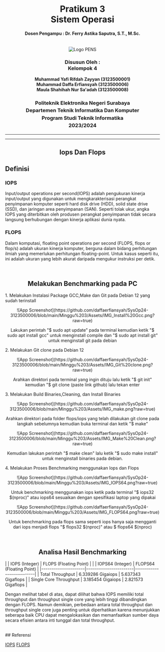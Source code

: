 <div align="center">
  <h1 style="text-align: center;font-weight: bold">Pratikum 3<br>Sistem Operasi</h1>
  <h4 style="text-align: center;">Dosen Pengampu : Dr. Ferry Astika Saputra, S.T., M.Sc.</h4>
</div>
<br/>
<div align="center">
  <img src="https://upload.wikimedia.org/wikipedia/id/4/44/Logo_PENS.png" alt="Logo PENS">
  <h3 style="text-align: center;">Disusun Oleh : <br>Kelompok 4</h3>
  <p style="text-align: center;">
    <strong>Muhammad Yafi Rifdah Zayyan (3123500001)</strong><br>
    <strong>Muhammad Daffa Erfiansyah (3123500006)</strong><br>
    <strong>Maula Shahihah Nur Sa'adah (3123500008)</strong>
  </p>
<h3 style="text-align: center;line-height: 1.5">Politeknik Elektronika Negeri Surabaya<br>Departemen Teknik Informatika Dan Komputer<br>Program Studi Teknik Informatika<br>2023/2024</h3>
  <hr><hr>
</div>
<div>
<h2 align="center">Iops Dan Flops</h2>
<h2>Definisi</h2>
<h3>IOPS</h3>
<p>Input/output operations per second(IOPS) adalah pengukuran kinerja input/output yang digunakan untuk mengkarakterisasi perangkat penyimpanan komputer seperti hard disk drive (HDD), solid state drive (SSD), dan jaringan area penyimpanan (SAN). Seperti tolak ukur, angka IOPS yang diterbitkan oleh produsen perangkat penyimpanan tidak secara langsung berhubungan dengan kinerja aplikasi dunia nyata.</p>
<h3>FLOPS</h3>
<p>Dalam komputasi, floating point operations per second (FLOPS, flops or flop/s) adalah ukuran kinerja komputer, berguna dalam bidang perhitungan ilmiah yang memerlukan perhitungan floating-point. Untuk kasus seperti itu, ini adalah ukuran yang lebih akurat daripada mengukur instruksi per detik.</p>
<br>
<h2 align="center">Melakukan Benchmarking pada PC</h2>
<p>1. Melakukan Instalasi Package GCC,Make dan Git pada Debian 12 yang sudah terinstall</p>
<div align="center">
![App Screenshot](https://github.com/daffaerfiansyah/SysOp24-3123500006/blob/main/Minggu%203/Assets/IMG_Install%20Gcc.png?raw=true)
<p>Lakukan perintah "$ sudo apt update" pada terminal kemudian ketik "$ sudo apt install gcc" untuk menginstall compile dan "$ sudo apt install git" untuk menginstall git pada debian</p>
</div>
<p>2. Melakukan Git clone pada Debian 12</p>
<div align="center">
![App Screenshot](https://github.com/daffaerfiansyah/SysOp24-3123500006/blob/main/Minggu%203/Assets/IMG_Git%20clone.png?raw=true)
<p>Arahkan direktori pada terminal yang ingin dituju lalu ketik "$ git init" kemudian "$ git clone (paste link github) lalu tekan enter</p>
</div>
<p>3. Melakukan Build Binaries,Cleaning, dan Install Binaries</p>
<div align="center">
![App Screenshot](https://github.com/daffaerfiansyah/SysOp24-3123500006/blob/main/Minggu%203/Assets/IMG_make.png?raw=true)
<p>Arahkan direktori pada folder flops/iops yang telah dilakukan git clone pada langkah sebelumnya kemudian buka terminal dan ketik "$ make"</p>
![App Screenshot](https://github.com/daffaerfiansyah/SysOp24-3123500006/blob/main/Minggu%203/Assets/IMG_Make%20Clean.png?raw=true)
<p>Kemudian lakukan perintah "$ make clean" lalu ketik "$ sudo make install" untuk menginstall binaries pada debian.</p>
</div>
<p>4. Melakukan Proses Benchmarking menggunakan Iops dan Flops</p>
<div align="center">
![App Screenshot](https://github.com/daffaerfiansyah/SysOp24-3123500006/blob/main/Minggu%203/Assets/IMG_IOPS64.png?raw=true)
<p>Untuk benchmarking menggunakan iops ketik pada terminal "$ iops32 $(nproc)" atau iops64 sesuaikan dengan spesifikasi laptop yang dipakai</p>
![App Screenshot](https://github.com/daffaerfiansyah/SysOp24-3123500006/blob/main/Minggu%203/Assets/IMG_FLOPS64.png?raw=true)
<p>Untuk benchmarking pada flops sama seperti iops hanya saja mengganti dari iops menjadi flops "$ flops32 $(nproc)" atau $ flops64 $(nproc)</p>
</div>
<br>
<h2 align="center">Analisa Hasil Benchmarking</h2>

<p align-items="center">
<p justify-content="center">

|                      | IOPS (Integer)         | FLOPS (Floating Point)    |
|                      | IOPS64 (Integer)         | FLOPS64 (Floating Point)    |
|----------------------|------------------------|---------------------------|
| Total Throughput     | 6.339286 Gigaiops     | 5.637343 Gigaflops       |
| Single Core Throughput | 3.185454 Gigaiops   | 2.821573 Gigaflops       |
</p>
<p>Dengan melihat tabel di atas, dapat dilihat bahwa IOPS memiliki total throughput dan throughput single core yang lebih tinggi dibandingkan dengan FLOPS. Namun demikian, perbedaan antara total throughput dan throughput single core juga penting untuk diperhatikan karena menunjukkan seberapa baik CPU dapat mengalokasikan dan memanfaatkan sumber daya secara efisien antara inti tunggal dan total throughput.</p>
<br>
</div>
## Referensi

[IOPS](https://en.wikipedia.org/wiki/IOPS)
[FLOPS](https://en.wikipedia.org/wiki/FLOPS)